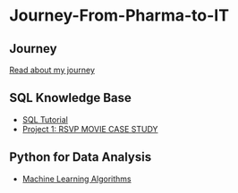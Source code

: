 # Journey-From-Pharma-to-IT

## Journey
[Read about my journey](Jorney.md) 

## SQL Knowledge Base

- [SQL Tutorial](https://github.com/Bibek417/SQL-Proficiency/blob/main/README.md)
-  [Project 1: RSVP MOVIE CASE STUDY](https://github.com/Bibek417/SQL---RSVP-Movies-Case-Study)

## Python for Data Analysis

-  [Machine Learning Algorithms]() 
